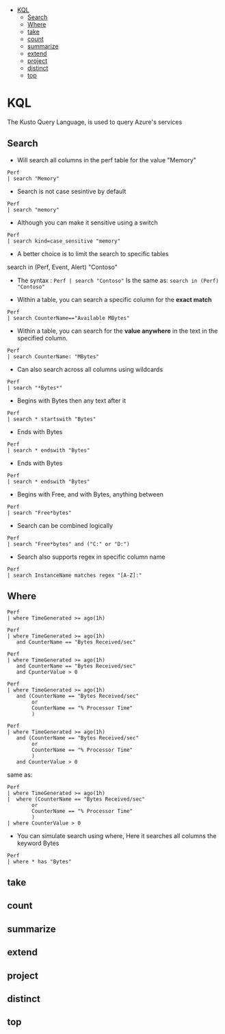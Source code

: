 <!--ts-->
   * [KQL](#kql)
      * [Search](#search)
      * [Where](#where)
      * [take](#take)
      * [count](#count)
      * [summarize](#summarize)
      * [extend](#extend)
      * [project](#project)
      * [distinct](#distinct)
      * [top](#top)

<!-- Added by: gil_diy, at: Thu 27 Oct 2022 18:54:10 IDT -->

<!--te-->

# KQL 

The Kusto Query Language, is used to query Azure's services


## Search


* Will search all columns in the perf table for the value "Memory"

```
Perf
| search "Memory"
```

* Search is not case sesintive by default

```
Perf
| search "memory"
```

* Although you can make it sensitive using a switch

```
Perf
| search kind=case_sensitive "memory"
```

* A better choice is to limit the search to specific tables

search in (Perf, Event, Alert) "Contoso"


* The syntax : `Perf | search "Contoso"`
   Is the same as: `search in (Perf) "Contoso"`


* Within a table, you can search a specific column for the **exact match**

```
Perf
| search CounterName=="Available MBytes"
```


* Within a table, you can search for the **value anywhere** in the text in the specified column.

```
Perf
| search CounterName: "MBytes"
```

* Can also search across all columns using wildcards

 ```
 Perf
 | search "*Bytes*"
 ```



* Begins with Bytes then any text after it

 ```
 Perf
 | search * startswith "Bytes"
 ```


* Ends with Bytes

 ```
 Perf
 | search * endswith "Bytes"
 ```
 
* Ends with Bytes

 ```
 Perf
 | search * endswith "Bytes"
 ```
 
* Begins with Free, and with Bytes, anything between

```
Perf
| search "Free*bytes"
```

* Search can be combined logically
```
Perf
| search "Free*bytes" and ("C:" or "D:")
```

* Search also supports regex in specific column name
```
Perf
| search InstanceName matches regex "[A-Z]:"
```


## Where


```
Perf
| where TimeGenerated >= ago(1h)
```


```
Perf
| where TimeGenerated >= ago(1h) 
   and CounterName == "Bytes Received/sec"
```


```
Perf
| where TimeGenerated >= ago(1h) 
   and CounterName == "Bytes Received/sec"
   and CpunterValue > 0
```


```
Perf
| where TimeGenerated >= ago(1h) 
   and (CounterName == "Bytes Received/sec"
        or
   		CounterName == "% Processor Time"
   		)
```


```
Perf
| where TimeGenerated >= ago(1h) 
   and (CounterName == "Bytes Received/sec"
        or
   		CounterName == "% Processor Time"
   		)
   and CounterValue > 0 
```

same as:

```
Perf
| where TimeGenerated >= ago(1h) 
|  where (CounterName == "Bytes Received/sec"
        or
   		CounterName == "% Processor Time"
   		)
| where CounterValue > 0 
```




* You can simulate search using where, Here it searches all columns the keyword Bytes
```
Perf
| where * has "Bytes"
```

## take

## count

## summarize

## extend

## project

## distinct

## top




## 